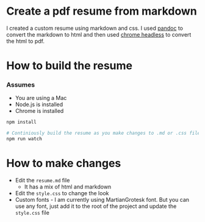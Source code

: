 # Create a pdf resume from markdown
I created a custom resume using markdown and css. I used [pandoc](https://pandoc.org/) to convert the markdown to html and then used [chrome headless](https://developers.google.com/web/updates/2017/04/headless-chrome) to convert the html to pdf.

# How to build the resume

### Assumes
- You are using a Mac
- Node.js is installed
- Chrome is installed

```bash
npm install

# Continiously build the resume as you make changes to .md or .css files
npm run watch
```

# How to make changes
- Edit the `resume.md` file
  - It has a mix of html and markdown
- Edit the `style.css` to change the look
- Custom fonts - I am currently using MartianGrotesk font. But you can use any font, just add it to the root of the project and update the `style.css` file